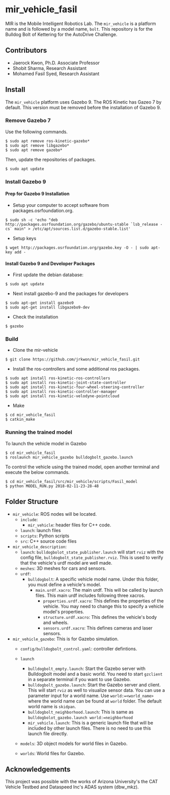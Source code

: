 # mir_vehicle_fasil

MIR is the Mobile Intelligent Robotics Lab.
The `mir_vehicle` is a platform name and is followed by a model name, `bolt`. 
This repository is for the Bulldog Bolt of Kettering for the AutoDrive Challenge.

## Contributors

* Jaerock Kwon, Ph.D. Associate Professor
* Shobit Sharma, Research Assistant
* Mohamed Fasil Syed, Research Assistant

## Install

The `mir_vehicle` platform uses Gazebo 9. The ROS Kinetic has Gazeo 7 by default. This version must be removed before the installation of Gazebo 9.

### Remove Gazebo 7

Use the following commands.

```
$ sudo apt remove ros-kinetic-gazebo*
$ sudo apt remove libgazebo*
$ sudo apt remove gazebo*
```

Then, update the repositories of packages.
```
$ sudo apt update
```

### Install Gazebo 9

#### Prep for Gazebo 9 Installation

- Setup your computer to accept software from packages.osrfoundation.org.

```
$ sudo sh -c 'echo "deb http://packages.osrfoundation.org/gazebo/ubuntu-stable `lsb_release -cs` main" > /etc/apt/sources.list.d/gazebo-stable.list'
```

- Setup keys

```
$ wget http://packages.osrfoundation.org/gazebo.key -O - | sudo apt-key add -
```

#### Install Gazebo 9 and Developer Packages

- First update the debian database:

```
$ sudo apt update
```

- Next install gazebo-9 and the packages for developers

```
$ sudo apt-get install gazebo9
$ sudo apt-get install libgazebo9-dev
```
- Check the installation
```
$ gazebo
```

### Build

- Clone the mir-vehicle

```
$ git clone https://github.com/jrkwon/mir_vehicle_fasil.git
```

- Install the ros-controllers and some additional ros packages.

```
$ sudo apt install ros-kinetic-ros-controllers
$ sudo apt install ros-kinetic-joint-state-controller
$ sudo apt install ros-kinetic-four-wheel-steering-controller 
$ sudo apt install ros-kinetic-controller-manager
$ sudo apt install ros-kinetic-velodyne-pointcloud
```
- Make
```
$ cd mir_vehicle_fasil
$ catkin_make
```

### Running the trained model
To launch the vehicle model in Gazebo
```
$ cd mir_vehicle_fasil 
$ roslaunch mir_vehicle_gazebo bulldogbolt_gazebo.launch
```
To control the vehicle using the trained model, open another terminal and execute the below commands.

```
$ cd mir_vehicle_fasil/src/mir_vehicle/scripts/Fasil_model
$ python MODEL_RUN.py 2018-02-11-23-28-48
```
## Folder Structure

- `mir_vehicle`: ROS nodes will be located.
	- `include`: 
		- `mir_vehicle`: header files for C++ code.
	- `launch`: launch files
	- `scripts`: Python scripts
	- `src`: C++ source code files 
- `mir_vehicle_description`: 
	- `launch`:  `bulldogbolot_state_publisher.launch` will start `rviz` with the config file, `bulldogbolt_state_publisher.rviz`. This is used to verify that the vehicle's urdf model are well made.
	- `meshes`: 3D meshes for cars and sensors.
	- `urdf`:
		- `bulldogbolt`: A specific vehicle model name. Under this folder, you must define a vehicle's model.
			- `main.urdf.xacro`: The main urdf. This will be called by launch files. This main urdf includes following three xacros.
    			- `properties.urdf.xacro`: This defines the properties of the vehicle. You may need to change this to specify a vehicle model's properties.
    			- `structure.urdf.xacro`: This defines the vehicle's body and wheels.
    			- `sensors.urdf.xacro`: This defines cameras and laser sensors.
- `mir_vehicle_gazebo`: This is for Gazebo simulation.
	- `config/bulldogbolt_control.yaml`: controller defintions.
	- `launch`
		- `bulldogbolt_empty.launch`: Start the Gazebo server with Bulldogbolt model and a basic world. You need to start `gzclient` in a separate terminal if you want to use Gazebo.
		- `bulldogbolt_gazebo.launch`: Start the Gazebo server and client. This will start `rviz` as well to visualize sensor data. You can use a parameter input for a world name. Use `world:=<world_name>` where the world name can be found at `world` folder. The default world name is `skidpan`. 
		- `bulldogbolt_neighborhood.launch`: This is same as `bulldogbolot_gazebo.launch world:=neighborhood`
 		- `mir_vehicle.launch`: This is a generic launch file that will be included by other launch files. There is no need to use this launch file directly.

	- `models`: 3D object models for world files in Gazebo.
	- `worlds`: World files for Gazebo.

## Acknowledgements

This project was possible with the works of Arizona University's the CAT Vehicle Testbed and Dataspeed Inc's ADAS system (dbw_mkz).
